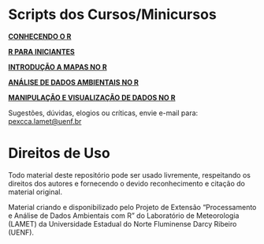 # Scripts dos Cursos/Minicursos
[**CONHECENDO O R**](https://github.com/PExCCA-UENF/Scripts-R-Cursos/blob/main/Conhecendo%20o%20R/Script_Conhecendo_R.R) 

[**R PARA INICIANTES**](https://github.com/PExCCA-UENF/Scripts-R-Cursos/tree/main/R%20Para%20Iniciantes)

[**INTRODUÇÃO A MAPAS NO R**](https://github.com/PExCCA-UENF/Scripts-R-Cursos/blob/main/Introdu%C3%A7%C3%A3o%20a%20Mapas%20no%20R/Script_Introdu%C3%A7%C3%A3o_Mapas_R.R) 

[**ANÁLISE DE DADOS AMBIENTAIS NO R**](https://github.com/PExCCA-UENF/Scripts-R-Cursos/blob/main/An%C3%A1lise%20de%20Dados%20Ambientais%20/Script_Analise_Dados_R.R) 

[**MANIPULAÇÃO E VISUALIZAÇÃO DE DADOS NO R**](https://github.com/PExCCA-UENF/Scripts-R-Cursos/tree/main/Manipula%C3%A7%C3%A3o%20e%20Visualiza%C3%A7%C3%A3o%20de%20Dados)

Sugestões, dúvidas, elogios ou críticas, envie e-mail para: pexcca.lamet@uenf.br

# Direitos de Uso
Todo material deste repositório pode ser usado livremente, respeitando os direitos dos autores e fornecendo o devido reconhecimento e citação do material original.

Material criando e disponibilizado pelo Projeto de Extensão “Processamento e Análise de Dados Ambientais com R” do Laboratório de Meteorologia (LAMET) da Universidade Estadual do Norte Fluminense Darcy Ribeiro (UENF).


